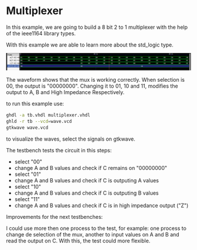 # Multiplexer

In this example, we are going to build a 8 bit 2 to 1  multiplexer with the help of the ieee1164 library types.

With this example we are able to learn more about the std_logic type.

![](./waveform.png)

The waveform shows that the mux is working correctly. 
When selection is 00, the output is "00000000". Changing it to 01, 10 and 11, modifies the output to A, B and High Impedance Respectively.

to run this example use:

``` bash
ghdl -a tb.vhdl multiplexer.vhdl
ghld -r tb --vcd=wave.vcd
gtkwave wave.vcd
```
to visualize the waves, select the signals on gtkwave.

The testbench tests the circuit in this steps:
- select "00"
- change A and B values and check if C remains on "00000000"
- select "01"
- change A and B values and check if C is outputing A values
- select "10"
- change A and B values and check if C is outputing B values
- select "11"
- change A and B values and check if C is in high impedance output ("Z")

Improvements for the next testbenches:

I could use more then one process to the test, for example: one process to change de selection of the mux, another to input values on A and B and read the output on C.
With this, the test could more flexible.
